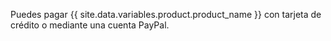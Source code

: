 Puedes pagar {{ site.data.variables.product.product_name }} con tarjeta de crédito o mediante una cuenta PayPal.
